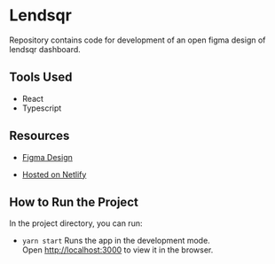# Lendsqr

Repository contains code for development of an open figma design of lendsqr dashboard.

## Tools Used
* React
* Typescript

## Resources
* [Figma Design](https://www.figma.com/file/ZKILoCoIoy1IESdBpq3GNC/Lendsqr-Frontend-Engineering-Assessment?type=design&node-id=5530-0&mode=design&t=PVskg1AYA7fkk02n-0)

* [Hosted on Netlify](https://lendsqr.netlify.app/)

## How to Run the Project
In the project directory, you can run:

* `yarn start`
Runs the app in the development mode.\
Open [http://localhost:3000](http://localhost:3000) to view it in the browser.
